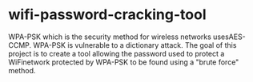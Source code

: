# wifi-password-cracking-tool

WPA-PSK which is the security method for wireless networks usesAES-CCMP. WPA-PSK is vulnerable to a dictionary attack. The goal of this project is to create a tool allowing the password used to protect a WiFinetwork protected by WPA-PSK to be found using a "brute force" method.

